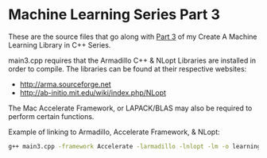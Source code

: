 Machine Learning Series Part 3
=====

These are the source files that go along with [Part 3](http://www.joediv.com/series-create-a-machine-learning-library-in-c-part-3-advanced-minimization-algorithms/)
of my Create A Machine Learning Library in C++ Series.

main3.cpp requires that the Armadillo C++ & NLopt Libraries
are installed in order to compile. The libraries can be
found at their respective websites:

* http://arma.sourceforge.net
* http://ab-initio.mit.edu/wiki/index.php/NLopt

The Mac Accelerate Framework, or LAPACK/BLAS may also be required to
perform certain functions.

Example of linking to Armadillo, Accelerate Framework, & NLopt:

```bash
g++ main3.cpp -framework Accelerate -larmadillo -lnlopt -lm -o learning
```
